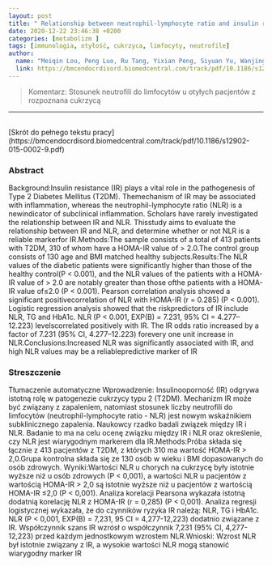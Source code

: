 ```yaml
---
layout: post
title: " Relationship between neutrophil-lymphocyte ratio and insulin resistance in newly diagnosed type 2 diabetes mellitus patients"
date: 2020-12-22 23:46:38 +0200
categories: [metabolizm ]
tags: [immunologia, otyłość, cukrzyca, limfocyty, neutrofile]
author:
  name: "Meiqin Lou, Peng Luo, Ru Tang, Yixian Peng, Siyuan Yu, Wanjing Huang and Lei He "
  link: https://bmcendocrdisord.biomedcentral.com/track/pdf/10.1186/s12902-015-0002-9.pdf
---
```

> Komentarz: Stosunek neutrofili do limfocytów u otyłych pacjentów z rozpoznana cukrzycą
<hr>
<br>
[Skrót do pełnego tekstu pracy](https://bmcendocrdisord.biomedcentral.com/track/pdf/10.1186/s12902-015-0002-9.pdf)

### Abstract
Background:Insulin resistance (IR) plays a vital role in the pathogenesis of Type 2 Diabetes Mellitus (T2DM). Themechanism of IR may be associated with inflammation, whereas the neutrophil-lymphocyte ratio (NLR) is a newindicator of subclinical inflammation. Scholars have rarely investigated the relationship between IR and NLR. Thisstudy aims to evaluate the relationship between IR and NLR, and determine whether or not NLR is a reliable markerfor IR.Methods:The sample consists of a total of 413 patients with T2DM, 310 of whom have a HOMA-IR value of > 2.0.The control group consists of 130 age and BMI matched healthy subjects.Results:The NLR values of the diabetic patients were significantly higher than those of the healthy control(P < 0.001), and the NLR values of the patients with a HOMA-IR value of > 2.0 are notably greater than those ofthe patients with a HOMA-IR value of≤2.0 (P < 0.001). Pearson correlation analysis showed a significant positivecorrelation of NLR with HOMA-IR (r = 0.285) (P < 0.001). Logistic regression analysis showed that the riskpredictors of IR include NLR, TG and HbA1c. NLR (P < 0.001, EXP(B) = 7.231, 95% CI = 4.277–12.223) levelscorrelated positively with IR. The IR odds ratio increased by a factor of 7.231 (95% CI, 4.277–12.223) forevery one unit increase in NLR.Conclusions:Increased NLR was significantly associated with IR, and high NLR values may be a reliablepredictive marker of IR

### Streszczenie
Tłumaczenie automatyczne
Wprowadzenie: Insulinooporność (IR) odgrywa istotną rolę w patogenezie cukrzycy typu 2 (T2DM). Mechanizm IR może być związany z zapaleniem, natomiast stosunek liczby neutrofili do limfocytów (neutrophil-lymphocyte ratio - NLR) jest nowym wskaźnikiem subklinicznego zapalenia. Naukowcy rzadko badali związek między IR i NLR. Badanie to ma na celu ocenę związku między IR i NLR oraz określenie, czy NLR jest wiarygodnym markerem dla IR.Methods:Próba składa się łącznie z 413 pacjentów z T2DM, z których 310 ma wartość HOMA-IR > 2,0.Grupa kontrolna składa się ze 130 osób w wieku i BMI dopasowanych do osób zdrowych. Wyniki:Wartości NLR u chorych na cukrzycę były istotnie wyższe niż u osób zdrowych (P < 0,001), a wartości NLR u pacjentów z wartością HOMA-IR > 2,0 są istotnie wyższe niż u pacjentów z wartością HOMA-IR ≤2,0 (P < 0,001). Analiza korelacji Pearsona wykazała istotną dodatnią korelację NLR z HOMA-IR (r = 0,285) (P < 0,001). Analiza regresji logistycznej wykazała, że do czynników ryzyka IR należą: NLR, TG i HbA1c. NLR (P < 0,001, EXP(B) = 7,231, 95 CI = 4,277-12,223) dodatnio związane z IR. Współczynnik szans IR wzrósł o współczynnik 7,231 (95% CI, 4,277-12,223) przed każdym jednostkowym wzrostem NLR.Wnioski: Wzrost NLR był istotnie związany z IR, a wysokie wartości NLR mogą stanowić wiarygodny marker IR
